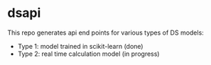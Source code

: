 # dsapi
This repo generates api end points for various types of DS models:
- Type 1: model trained in scikit-learn (done)
- Type 2: real time calculation model (in progress) 

